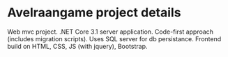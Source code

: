 # Avelraangame project details
Web mvc project.
.NET Core 3.1 server application.
  Code-first approach (includes migration scripts).
Uses SQL server for db persistance.
Frontend build on HTML, CSS, JS (with jquery), Bootstrap.
